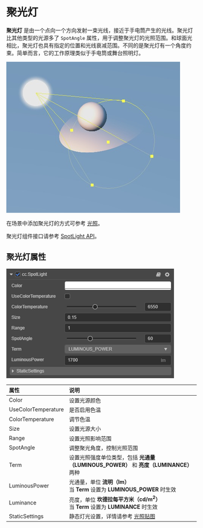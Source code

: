 # 聚光灯

**聚光灯** 是由一个点向一个方向发射一束光线，接近于手电筒产生的光线。聚光灯比其他类型的光源多了 `SpotAngle` 属性，用于调整聚光灯的光照范围。和球面光相比，聚光灯也具有指定的位置和光线衰减范围。不同的是聚光灯有一个角度约束。简单而言，它的工作原理类似于手电筒或舞台照明灯。

![spotlight](spotlight/spot-light.jpg)

在场景中添加聚光灯的方式可参考 [光照](../light.md)。

聚光灯组件接口请参考 [SpotLight API](__APIDOC__/zh/classes/component_light.spotlight.html)。

## 聚光灯属性

![image](spotlight/spot-light-prop.png)

| 属性 | 说明 |
| :------ | :--- |
| Color | 设置光源颜色 |
| UseColorTemperature | 是否启用色温 |
| ColorTemperature | 调节色温 |
| Size | 设置光源大小 |
| Range | 设置光照影响范围 |
| SpotAngle | 调整聚光角度，控制光照范围 |
| Term | 设置光照强度单位类型，包括 **光通量（LUMINOUS_POWER）** 和 **亮度（LUMINANCE）** 两种 |
| LuminousPower | 光通量，单位 **流明（lm）**<br>当 **Term** 设置为 **LUMINOUS_POWER** 时生效 |
| Luminance | 亮度，单位 **坎德拉每平方米（cd/m<sup>2</sup>）**<br>当 **Term** 设置为 **LUMINANCE** 时生效 |
| StaticSettings | 静态灯光设置，详情请参考 [光照贴图](./lightmap.md) |
